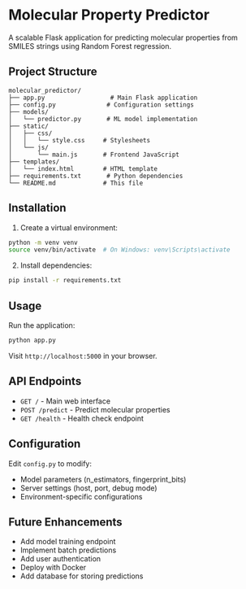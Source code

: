 # Molecular Property Predictor

A scalable Flask application for predicting molecular properties from SMILES strings using Random Forest regression.

## Project Structure

```
molecular_predictor/
├── app.py                  # Main Flask application
├── config.py              # Configuration settings
├── models/
│   └── predictor.py       # ML model implementation
├── static/
│   ├── css/
│   │   └── style.css     # Stylesheets
│   └── js/
│       └── main.js       # Frontend JavaScript
├── templates/
│   └── index.html        # HTML template
├── requirements.txt       # Python dependencies
└── README.md             # This file
```

## Installation

1. Create a virtual environment:
```bash
python -m venv venv
source venv/bin/activate  # On Windows: venv\Scripts\activate
```

2. Install dependencies:
```bash
pip install -r requirements.txt
```

## Usage

Run the application:
```bash
python app.py
```

Visit `http://localhost:5000` in your browser.

## API Endpoints

- `GET /` - Main web interface
- `POST /predict` - Predict molecular properties
- `GET /health` - Health check endpoint

## Configuration

Edit `config.py` to modify:
- Model parameters (n_estimators, fingerprint_bits)
- Server settings (host, port, debug mode)
- Environment-specific configurations

## Future Enhancements

- Add model training endpoint
- Implement batch predictions
- Add user authentication
- Deploy with Docker
- Add database for storing predictions